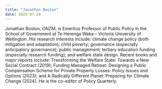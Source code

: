```yaml
---
title: "Jonathon Boston"
date: 2025-07-28
---
```


Jonathan Boston, ONZM, is Emeritus Professor of Public Policy in the School of
Government at Te Herenga Waka – Victoria University of Wellington. His research
interests include: climate change policy (both mitigation and adaptation);
child poverty; governance (especially anticipatory governance); public
management; tertiary education funding (especially research funding); and
welfare state design. Recent books and major reports include: Transforming the
Welfare State: Towards a New Social Contract (2019); Funding Managed Retreat:
Designing a Public Compensation Scheme for Private Property Losses: Policy
Issues and Options (2023); and A Radically Different Planet: Preparing for
Climate Change (2024). He is the co-editor of Policy Quarterly.
